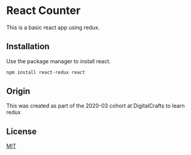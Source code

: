# React Counter

This is a basic react app using redux.

## Installation

Use the package manager to install react.

```bash
npm install react-redux react
```

## Origin

This was created as part of the 2020-03 cohort at DigitalCrafts to learn redux


## License
[MIT](https://choosealicense.com/licenses/mit/)